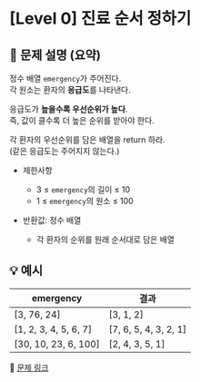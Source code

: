 # [Level 0] 진료 순서 정하기

## 📝 문제 설명 (요약)  
정수 배열 `emergency`가 주어진다.  
각 원소는 환자의 **응급도**를 나타낸다.  

응급도가 **높을수록 우선순위가 높다**.  
즉, 값이 클수록 더 높은 순위를 받아야 한다.  

각 환자의 우선순위를 담은 배열을 return 하라.  
(같은 응급도는 주어지지 않는다.)

- 제한사항  
  - 3 ≤ `emergency`의 길이 ≤ 10  
  - 1 ≤ `emergency`의 원소 ≤ 100  

- 반환값: 정수 배열  
  - 각 환자의 순위를 원래 순서대로 담은 배열

## 💡 예시
| emergency | 결과 |
|------------|--------|
| [3, 76, 24] | [3, 1, 2] |
| [1, 2, 3, 4, 5, 6, 7] | [7, 6, 5, 4, 3, 2, 1] |
| [30, 10, 23, 6, 100] | [2, 4, 3, 5, 1] |

🔗 [문제 링크](https://school.programmers.co.kr/learn/courses/30/lessons/120835)
